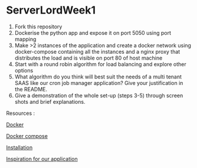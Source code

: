 # ServerLordWeek1


1. Fork this repository
2. Dockerise the python app and expose it on port 5050 using port mapping 
3. Make >2 instances of the application and create a docker network using docker-compose containing all the instances and a nginx proxy that distributes the load and is visible on port 80 of host machine
4. Start with a round robin algorithm for load balancing and explore other options
5. What algorithm do you think will best suit the needs of a multi tenant SAAS like our cron job manager application? Give your justification in the README.
6. Give a demonstration of the whole set-up (steps 3-5) through screen shots and brief explanations.

Resources :

[Docker](https://www.youtube.com/watch?v=Ud7Npgi6x8E)

[Docker compose](https://www.youtube.com/watch?v=HGKfE-cn9y4&t=111s)

[Installation](https://medium.com/@tomer.klein/step-by-step-tutorial-installing-docker-and-docker-compose-on-ubuntu-a98a1b7aaed0https://www.youtube.com/watch?v=HGKfE-cn9y4&t=111s)

[Inspiration for our application](https://healthchecks.io/)
   
